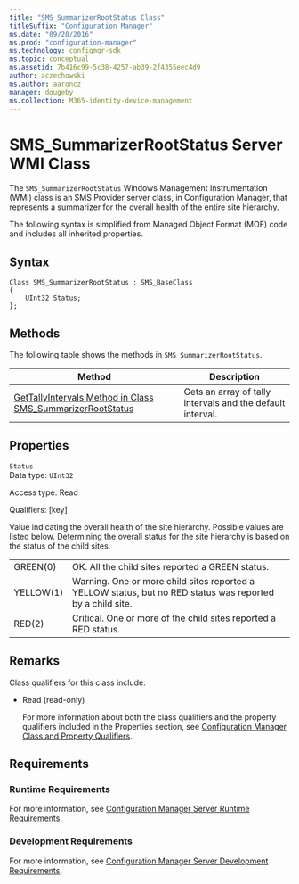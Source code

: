 ```yaml
---
title: "SMS_SummarizerRootStatus Class"
titleSuffix: "Configuration Manager"
ms.date: "09/20/2016"
ms.prod: "configuration-manager"
ms.technology: configmgr-sdk
ms.topic: conceptual
ms.assetid: 7b416c99-5c38-4257-ab39-2f4355eec4d9
author: aczechowski
ms.author: aaroncz
manager: dougeby
ms.collection: M365-identity-device-management
---
```

# SMS_SummarizerRootStatus Server WMI Class
The `SMS_SummarizerRootStatus` Windows Management Instrumentation (WMI) class is an SMS Provider server class, in Configuration Manager, that represents a summarizer for the overall health of the entire site hierarchy.  

 The following syntax is simplified from Managed Object Format (MOF) code and includes all inherited properties.  

## Syntax  

```  
Class SMS_SummarizerRootStatus : SMS_BaseClass  
{  
    UInt32 Status;  
};  
```  

## Methods  
 The following table shows the methods in `SMS_SummarizerRootStatus`.  

|Method|Description|  
|------------|-----------------|  
|[GetTallyIntervals Method in Class SMS_SummarizerRootStatus](../../../../../develop/reference/core/servers/manage/gettallyintervals-method-in-class-sms_summarizerrootstatus.md)|Gets an array of tally intervals and the default interval.|  

## Properties  
 `Status`  
 Data type: `UInt32`  

 Access type: Read  

 Qualifiers: [key]  

 Value indicating the overall health of the site hierarchy. Possible values are listed below. Determining the overall status for the site hierarchy is based on the status of the child sites.  

|||  
|-|-|  
|GREEN(0)|OK. All the child sites reported a GREEN status.|  
|YELLOW(1)|Warning. One or more child sites reported a YELLOW status, but no RED status was reported by a child site.|  
|RED(2)|Critical. One or more of the child sites reported a RED status.|  

## Remarks  
 Class qualifiers for this class include:  

- Read (read-only)  

  For more information about both the class qualifiers and the property qualifiers included in the Properties section, see [Configuration Manager Class and Property Qualifiers](../../../../../develop/reference/misc/class-and-property-qualifiers.md).  

## Requirements  

### Runtime Requirements  
 For more information, see [Configuration Manager Server Runtime Requirements](../../../../../develop/core/reqs/server-runtime-requirements.md).  

### Development Requirements  
 For more information, see [Configuration Manager Server Development Requirements](../../../../../develop/core/reqs/server-development-requirements.md).  
